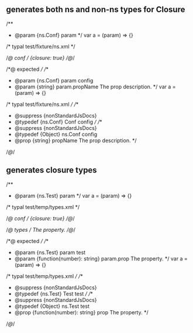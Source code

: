 ## generates both ns and non-ns types for Closure
/**
 * @param {ns.Conf} param
 */
var a = (param) => {}

/* typal test/fixture/ns.xml */


/*@ conf */
{closure: true}
/*@*/

/*@ expected */
/**
 * @param {ns.Conf} param config
 * @param {string} param.propName The prop description.
 */
var a = (param) => {}

/* typal test/fixture/ns.xml */
/**
 * @suppress {nonStandardJsDocs}
 * @typedef {ns.Conf} Conf config
 */
/**
 * @suppress {nonStandardJsDocs}
 * @typedef {Object} ns.Conf config
 * @prop {string} propName The prop description.
 */

/*@*/

## generates closure types
/**
 * @param {ns.Test} param
 */
var a = (param) => {}

/* typal test/temp/types.xml */


/*@ conf */
{closure: true}
/*@*/

/*@ types */
<types namespace="ns">
  <type name="Test" desc="test">
    <prop type="(i: number) => string" closure="function(number): string" name="prop">
      The property.
    </prop>
  </type>
</types>
/*@*/

/*@ expected */
/**
 * @param {ns.Test} param test
 * @param {function(number): string} param.prop The property.
 */
var a = (param) => {}

/* typal test/temp/types.xml */
/**
 * @suppress {nonStandardJsDocs}
 * @typedef {ns.Test} Test test
 */
/**
 * @suppress {nonStandardJsDocs}
 * @typedef {Object} ns.Test test
 * @prop {function(number): string} prop The property.
 */

/*@*/